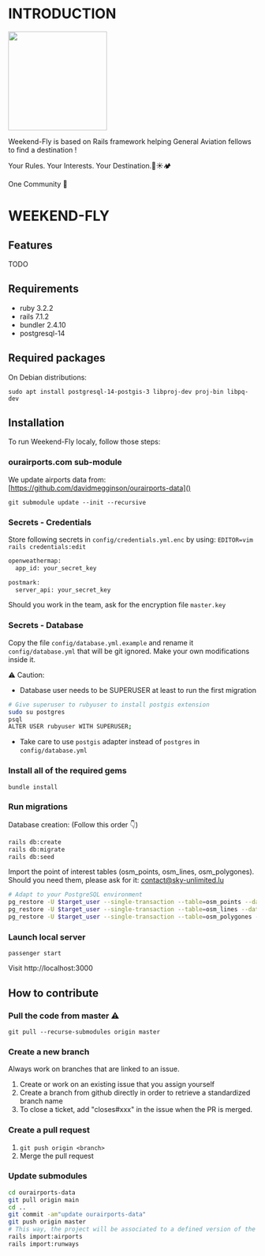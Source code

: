 # INTRODUCTION

<img src="https://github.com/alexstan67/wef_2023/blob/master/app/assets/images/full-logo-early-dark.png" width="200" />

Weekend-Fly is based on Rails framework helping General Aviation fellows to find a destination !

Your Rules. Your Interests. Your Destination.🌴☀️🏕️

One Community 💪

# WEEKEND-FLY

## Features
TODO

## Requirements
* ruby 3.2.2
* rails 7.1.2
* bundler 2.4.10
* postgresql-14

## Required packages
On Debian distributions:

`sudo apt install postgresql-14-postgis-3 libproj-dev proj-bin libpq-dev`

## Installation
To run Weekend-Fly localy, follow those steps:

### ourairports.com sub-module
We update airports data from: [https://github.com/davidmegginson/ourairports-data]()

`git submodule update --init --recursive`

### Secrets - Credentials
Store following secrets in `config/credentials.yml.enc` by using: `EDITOR=vim rails credentials:edit`
````bash
openweathermap:
  app_id: your_secret_key

postmark:
  server_api: your_secret_key
````
Should you work in the team, ask for the encryption file `master.key`

### Secrets - Database
Copy the file `config/database.yml.example` and rename it `config/database.yml` that will be git ignored.
Make your own modifications inside it.

⚠️  Caution:
- Database user needs to be SUPERUSER at least to run the first migration
````bash
# Give superuser to rubyuser to install postgis extension
sudo su postgres
psql
ALTER USER rubyuser WITH SUPERUSER;
````
- Take care to use `postgis` adapter instead of `postgres` in `config/database.yml`

### Install all of the required gems 
`bundle install`

### Run migrations

Database creation: (Follow this order 👇) 
````bash
rails db:create
rails db:migrate
rails db:seed
````
Import the point of interest tables (osm_points, osm_lines, osm_polygones). Should you need them, please ask for it: contact@sky-unlimited.lu
````bash
# Adapt to your PostgreSQL environment
pg_restore -U $target_user --single-transaction --table=osm_points --data-only -h $target_host -d $target_database osm_points_backup.sql
pg_restore -U $target_user --single-transaction --table=osm_lines --data-only -h $target_host -d $target_database osm_lines_backup.sql
pg_restore -U $target_user --single-transaction --table=osm_polygones --data-only -h $target_host -d $target_database osm_polygones_backup.sql
````

### Launch local server

`passenger start`

Visit http://localhost:3000

## How to contribute

### Pull the code from master ⚠️

`git pull --recurse-submodules origin master`

### Create a new branch
Always work on branches that are linked to an issue.
1. Create or work on an existing issue that you assign yourself
2. Create a branch from github directly in order to retrieve a standardized branch name
3. To close a ticket, add "closes#xxx" in the issue when the PR is merged.

### Create a pull request
1. `git push origin <branch>`
2. Merge the pull request

### Update submodules
````bash
cd ourairports-data
git pull origin main
cd ..
git commit -am"update ourairports-data"
git push origin master
# This way, the project will be associated to a defined version of the submodule
rails import:airports
rails import:runways
````

